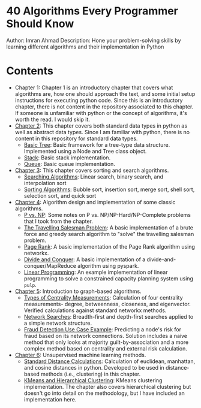# 40 Algorithms Every Programmer Should Know

Author: Imran Ahmad
Description: Hone your problem-solving skills by learning different algorithms and their implementation in Python

# Contents

- Chapter 1: Chapter 1 is an introductory chapter that covers what algorithms are, how one should approach the text, and some initial setup instructions for executing python code. Since this is an introductory chapter, there is not content in the repository associated to this chapter. If someone is unfamiliar with python or the concept of algorithms, it's worth the read. I would skip it.
- [Chapter 2](./ch2/): This chapter covers both standard data types in python as well as abstract data types. Since I am familiar with python, there is no content in this repository for standard data types.   
  - [Basic Tree](./ch2/tree.py): Basic framework for a tree-type data structure. Implemented using a Node and Tree class object.
  - [Stack](./ch2/stack.py): Basic stack implementation.
  - [Queue](./ch2/queue.py): Basic queue implementation.
- [Chapter 3](./ch3/): This chapter covers sorting and search algorithms.
  - [Searching Algorithms](./ch3/searches.py): Linear search, binary search, and interpolation sort
  - [Sorting Algorithms](./ch3/sorts.py): Bubble sort, insertion sort, merge sort, shell sort, selection sort, and quick sort
- [Chapter 4](./ch4/): Algorithm design and implementation of some classic algorithms.
  - [P vs. NP](./ch4/p_vs_np.md): Some notes on P vs. NP/NP-Hard/NP-Complete problems that I took from the chapter.
  - [The Travelling Salesman Problem](./ch4/tsp.py): A basic implementation of a brute force and greedy search algorithm to "solve" the travelling salesman problem.
  - [Page Rank](./ch4/pagerank.py): A basic implementation of the Page Rank algorithm using networkx.
  - [Divide and Conquer](./ch4/divide_and_conquer.py): A basic implementation of a divide-and-conquer/MapReduce algorithm using pyspark.
  - [Linear Programming](./ch4/capacity.py): An example implementation of linear programming to solve a constrained capacity planning system using `pulp`.
- [Chapter 5](./ch5/): Introduction to graph-based algorithms.
  - [Types of Centrality Measurements](./ch5/centralities.py): Calculation of four centrality measurements- degree, betweenness, closeness, and eigenvector. Verified calculations against standard networkx methods.
  - [Network Searches](./ch5/searches.py): Breadth-first and depth-first searches applied to a simple network structure.
  - [Fraud Detection Use Case Example](./ch5/gba.py): Predicting a node's risk for fraud based on its network connections. Solution includes a naive method that only looks at majority guilt-by-association and a more complex method based on centrality and external risk calculation.
- [Chapter 6](./ch6/): Unsupervised machine learning methods.
  - [Standard Distance Calculations](./ch6/distances.py): Calculation of euclidean, manhattan, and cosine distances in python. Developed to be used in distance-based methods (i.e., clustering) in this chapter.
  - [KMeans and Hierarchical Clustering](./ch6/clustering.py): KMeans clustering implementation. The chapter also covers hierarchical clustering but doesn't go into detail on the methodology, but I have included an implementation here.